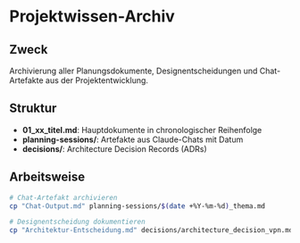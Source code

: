# Projektwissen-Archiv

## Zweck

Archivierung aller Planungsdokumente, Designentscheidungen und Chat-Artefakte aus der Projektentwicklung.

## Struktur

- **01_xx_titel.md**: Hauptdokumente in chronologischer Reihenfolge
- **planning-sessions/**: Artefakte aus Claude-Chats mit Datum
- **decisions/**: Architecture Decision Records (ADRs)

## Arbeitsweise

```bash
# Chat-Artefakt archivieren
cp "Chat-Output.md" planning-sessions/$(date +%Y-%m-%d)_thema.md

# Designentscheidung dokumentieren  
cp "Architektur-Entscheidung.md" decisions/architecture_decision_vpn.md
```
